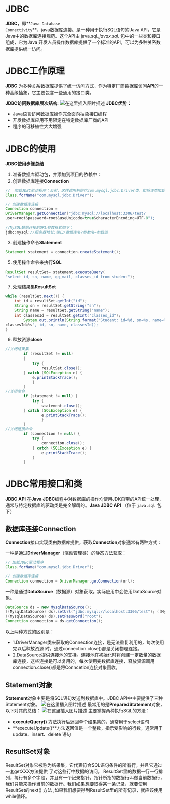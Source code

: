 # JDBC

**JDBC**，即**<code>Java Database Connectivity</code>**，java数据库连接。是一种用于执行SQL语句的Java API，它是Java中的数据库连接规范。这个API由 java.sql.*,javax.sql.* 包中的一些类和接口组成，它为Java 开发人员操作数据库提供了一个标准的API，可以为多种关系数据库提供统一访问。

# JDBC工作原理

**JDBC** 为多种关系数据库提供了统一访问方式，作为特定厂商数据库访问**API**的一种高级抽象，它主要包含一些通用的接口类。

**JDBC访问数据库层次结构:**
![在这里插入图片描述](https://img-blog.csdnimg.cn/20210316222825462.png?x-oss-process=image/watermark,type_ZmFuZ3poZW5naGVpdGk,shadow_10,text_aHR0cHM6Ly9ibG9nLmNzZG4ubmV0L3FxXzQ1NjYxMTI1,size_16,color_FFFFFF,t_70)
**JDBC优势：**

 - Java语言访问数据库操作完全面向抽象接口编程 
 - 开发数据库应用不用限定在特定数据库厂商的API 
 - 程序的可移植性大大增强

# JDBC的使用

**JDBC使用步骤总结**

  1. 准备数据库驱动包，并添加到项目的依赖中：
  2. 创建数据库连接**Connection**


```java
//  加载JDBC驱动程序：反射，这样调用初始化com.mysql.jdbc.Driver类，即将该类加载到JVM方法区，并执行该类的静态方法块、静态属性。
Class.forName("com.mysql.jdbc.Driver");

// 创建数据库连接
Connection connection = 
DriverManager.getConnection("jdbc:mysql://localhost:3306/test?
user=root&password=root&useUnicode=true&characterEncoding=UTF-8");
```

```java
//MySQL数据连接的URL参数格式如下：
jdbc:mysql://服务器地址:端口/数据库名?参数名=参数值
```

  3. 创建操作命令**Statement**


```java
Statement statement = connection.createStatement();
```

  5. 使用操作命令来执行**SQL**


```java
ResultSet resultSet= statement.executeQuery(
"select id, sn, name, qq_mail, classes_id from student");
```

  7. 处理结果集**ResultSet**


```java
while (resultSet.next()) {
	int id = resultSet.getInt("id"); 
	String sn = resultSet.getString("sn");
	String name = resultSet.getString("name");
	int classesId = resultSet.getInt("classes_id"); 
		System.out.println(String.format("Student: id=%d, sn=%s, name=%s,
classesId=%s", id, sn, name, classesId));
}
```

  9. 释放资源**close**


```java
//关闭结果集
		if (resultSet != null) 
		{ 
			try {
				resultSet.close();
		} catch (SQLException e) { 
			e.printStackTrace();
			}
		}
//关闭命令
        if (statement != null) { 
            try {
                statement.close();
        } catch (SQLException e) { 
                e.printStackTrace();
                }
        }
//关闭连接命令
        if (connection != null) {
            try {
                connection.close();
            } catch (SQLException e) {
                e.printStackTrace();
            }
        }

```

 

# JDBC常用接口和类

**JDBC API**
在**Java  JDBC**编程中对数据库的操作均使用JDK自带的API统一处理，通常与特定数据库的驱动类是完全解耦的。**Java JDBC API** （位于 <code>java.sql </code>包下）

## 数据库连接Connection

**Connection**接口实现类由数据库提供，获取**Connection**对象通常有两种方式：

一种是通过**DriverManager**（驱动管理类）的静态方法获取：

```java
// 加载JDBC驱动程序
Class.forName("com.mysql.jdbc.Driver");

// 创建数据库连接
Connection connection = DriverManager.getConnection(url);
```

一种是通过**DataSource**（数据源）对象获取。实际应用中会使用DataSource对象。

```java
DataSource ds = new MysqlDataSource();
((MysqlDataSource) ds).setUrl("jdbc:mysql://localhost:3306/test"); ((MysqlDataSource) ds).setUser("root");
((MysqlDataSource) ds).setPassword("root"); 
Connection connection = ds.getConnection();
```


以上两种方式的区别是：

 - 1.DriverManager类来获取的Connection连接，是无法重复利用的，每次使用完以后释放资源  时，通过connection.close()都是关闭物理连接。
 - 2.DataSource提供连接池的支持。连接池在初始化时将创建一定数量的数据库连接，这些连接是可以复用的，每次使用完数据库连接，释放资源调用connection.close()都是将Conncetion连接对象回收。

## Statement对象

**Statement**对象主要是将SQL语句发送到数据库中。JDBC API中主要提供了三种Statement对象。
![在这里插入图片描述](https://img-blog.csdnimg.cn/2021031623213358.png?x-oss-process=image/watermark,type_ZmFuZ3poZW5naGVpdGk,shadow_10,text_aHR0cHM6Ly9ibG9nLmNzZG4ubmV0L3FxXzQ1NjYxMTI1,size_16,color_FFFFFF,t_70)
最常用的是**PreparedStatemen**t对象，以下对其的总结：
![在这里插入图片描述](https://img-blog.csdnimg.cn/20210316232243261.png?x-oss-process=image/watermark,type_ZmFuZ3poZW5naGVpdGk,shadow_10,text_aHR0cHM6Ly9ibG9nLmNzZG4ubmV0L3FxXzQ1NjYxMTI1,size_16,color_FFFFFF,t_70)
主要掌握两种执行SQL的方法：

 - **executeQuery()** 方法执行后返回单个结果集的，通常用于select语句
 - **executeUpdate()**方法返回值是一个整数，指示受影响的行数，通常用于update、insert、delete 语句

## ResultSet对象

ResultSet对象它被称为结果集，它代表符合SQL语句条件的所有行，并且它通过一套getXXX方法提供  了对这些行中数据的访问。
ResultSet里的数据一行一行排列，每行有多个字段，并且有一个记录指针，指针所指的数据行叫做当前数据行，我们只能来操作当前的数据行。我们如果想要取得某一条记录，就要使用ResultSet的next()    方法 ,如果我们想要得到ResultSet里的所有记录，就应该使用while循环。
